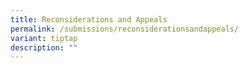 ```yaml
---
title: Reconsiderations and Appeals
permalink: /submissions/reconsiderationsandappeals/
variant: tiptap
description: ""
---
```

